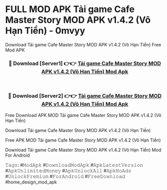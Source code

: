 # FULL MOD APK Tải game Cafe Master Story MOD APK v1.4.2 (Vô Hạn Tiền) - 0mvyy
Download Tải game Cafe Master Story MOD APK v1.4.2 (Vô Hạn Tiền) Free Mod APK

<div align="center">
<h3>🔴 Download [Server1] 👉👉 <a href="https://apk-comot.site?title=Tải_game_Cafe_Master_Story_MOD_APK_v1.4.2_(Vô_Hạn_Tiền)">Tải game Cafe Master Story MOD APK v1.4.2 (Vô Hạn Tiền) Mod Apk</a></h3><br>

<h3>🔴 Download [Server2] 👉👉 <a href="https://apk-comot.site?title=Tải_game_Cafe_Master_Story_MOD_APK_v1.4.2_(Vô_Hạn_Tiền)">Tải game Cafe Master Story MOD APK v1.4.2 (Vô Hạn Tiền) Mod Apk</a></h3>
</div>


Free Download APK MOD Tải game Cafe Master Story MOD APK v1.4.2 (Vô Hạn Tiền)

Download Tải game Cafe Master Story MOD APK v1.4.2 (Vô Hạn Tiền) 

Free APK MOD Tải game Cafe Master Story MOD APK v1.4.2 (Vô Hạn Tiền) 

Download Tải game Cafe Master Story MOD APK v1.4.2 (Vô Hạn Tiền) Mod For Android

𝚃𝚊𝚐𝚜: #𝙼𝚘𝚍𝙰𝚙𝚔 #𝙳𝚘𝚠𝚗𝚕𝚘𝚊𝚍𝙼𝚘𝚍𝙰𝚙𝚔 #𝙰𝚙𝚔𝙻𝚊𝚝𝚎𝚜𝚝𝚅𝚎𝚛𝚜𝚒𝚘𝚗 #𝙰𝚙𝚔𝚄𝚗𝚕𝚒𝚖𝚒𝚝𝚎𝚍𝙼𝚘𝚗𝚎𝚢 #𝙰𝚙𝚔𝚄𝚗𝚕𝚘𝚌𝚔𝙰𝚕𝚕 #𝙰𝚙𝚔𝙽𝚘𝙰𝚍𝚜 #𝚄𝚗𝚕𝚘𝚌𝚔𝙿𝚛𝚎𝚖𝚒𝚞𝚖 #𝙵𝚘𝚛𝙰𝚗𝚍𝚛𝚘𝚒𝚍 #𝙵𝚛𝚎𝚎𝙳𝚘𝚠𝚗𝚕𝚘𝚊𝚍 #home_design_mod_apk